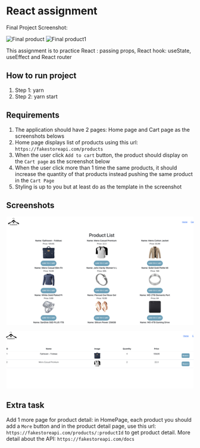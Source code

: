 # React assignment

Final Project  Screenshot:

<img width="816" alt="Final product" src="https://user-images.githubusercontent.com/111799231/206928348-6bd4d777-3c52-48a8-9976-833d22b7a2d1.png">
<img width="836" alt="Final product1" src="https://user-images.githubusercontent.com/111799231/206928353-80a7cc04-45ea-4487-b7bd-ecfbcaad168b.png">


This assignment is to practice React : passing props, React hook: useState, useEffect and React router

## How to run project

1. Step 1: yarn
2. Step 2: yarn start

## Requirements

1. The application should have 2 pages: Home page and Cart page as the screenshots belows
2. Home page displays list of products using this url: `https://fakestoreapi.com/products`
3. When the user click `Add to cart` button, the product should display on the `Cart page` as the screenshot below
4. When the user click more than 1 time the same products, it should increase the quantity of that products instead pushing the same product in the `Cart Page`
5. Styling is up to you but at least do as the template in the screenshot

## Screenshots

![homepage](./src/assets/homePage.png)

![cartPage](./src/assets/cartPage.png)

## Extra task

Add 1 more page for product detail: in HomePage, each product you should add a `More` button and in the product detail page, use this url: `https://fakestoreapi.com/products/:productId` to get product detail. More detail about the API: `https://fakestoreapi.com/docs`
